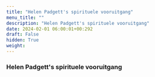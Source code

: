 ```yaml
---
title: "Helen Padgett's spirituele vooruitgang"
menu_title: ""
description: "Helen Padgett's spirituele vooruitgang"
date: 2024-02-01 06:00:01+00:292
draft: False
hidden: True
weight:
---
```

### Helen Padgett's spirituele vooruitgang
